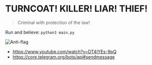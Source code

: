 # TURNCOAT! KILLER! LIAR! THIEF!
> Criminal with protection of the law!


Run and believe: `python3 main.py`

![Anti-flag](https://andreformento.github.com/turncoat-killer-liar-thief/anti-flag.png)

- https://www.youtube.com/watch?v=DT4IYEs-9pQ
- https://core.telegram.org/bots/api#sendmessage
